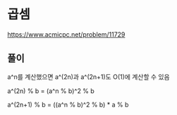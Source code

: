 # 곱셈

https://www.acmicpc.net/problem/11729

## 풀이

a^n를 계산했으면 a^(2n)과 a^(2n+1)도 O(1)에 계산할 수 있음

a^(2n) % b = (a^n % b)^2 % b

a^(2n+1) % b = ((a^n % b)^2 % b) * a % b
